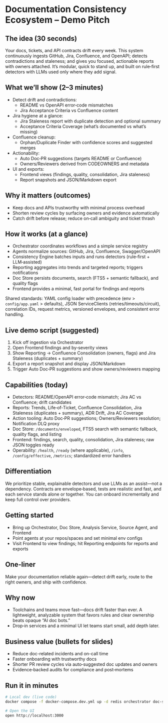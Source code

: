 # Documentation Consistency Ecosystem – Demo Pitch

## The idea (30 seconds)
Your docs, tickets, and API contracts drift every week. This system continuously ingests GitHub, Jira, Confluence, and OpenAPI; detects contradictions and staleness; and gives you focused, actionable reports with owners attached. It’s modular, quick to stand up, and built on rule‑first detectors with LLMs used only where they add signal.

## What we’ll show (2–3 minutes)
- Detect drift and contradictions:
  - README vs OpenAPI error‑code mismatches
  - Jira Acceptance Criteria vs Confluence content
- Jira hygiene at a glance:
  - Jira Staleness report with duplicate detection and optional summary
  - Acceptance Criteria Coverage (what’s documented vs what’s missing)
- Confluence cleanup:
  - Orphan/Duplicate Finder with confidence scores and suggested merges
- Actionability:
  - Auto Doc‑PR suggestions (targets README or Confluence)
  - Owners/Reviewers derived from CODEOWNERS and metadata
- UI and exports:
  - Frontend views (findings, quality, consolidation, Jira staleness)
  - Report snapshots and JSON/Markdown export

## Why it matters (outcomes)
- Keep docs and APIs trustworthy with minimal process overhead
- Shorten review cycles by surfacing owners and evidence automatically
- Catch drift before release; reduce on‑call ambiguity and ticket thrash

## How it works (at a glance)
- Orchestrator coordinates workflows and a simple service registry
- Agents normalize sources: GitHub, Jira, Confluence, Swagger/OpenAPI
- Consistency Engine batches inputs and runs detectors (rule‑first + LLM‑assisted)
- Reporting aggregates into trends and targeted reports; triggers notifications
- Doc Store persists documents, search (FTS5 + semantic fallback), and quality flags
- Frontend provides a minimal, fast portal for findings and reports

Shared standards: YAML config loader with precedence (env > `config/app.yaml` > defaults), JSON ServiceClients (retries/timeouts/circuit), correlation IDs, request metrics, versioned envelopes, and consistent error handling.

## Live demo script (suggested)
1) Kick off ingestion via Orchestrator
2) Open Frontend findings and by‑severity views
3) Show Reporting → Confluence Consolidation (owners, flags) and Jira Staleness (duplicates + summary)
4) Export a report snapshot and display JSON/Markdown
5) Trigger Auto Doc‑PR suggestions and show owners/reviewers mapping

## Capabilities (today)
- Detectors: README/OpenAPI error‑code mismatch; Jira AC vs Confluence; drift candidates
- Reports: Trends, Life‑of‑Ticket, Confluence Consolidation, Jira Staleness (duplicates + summary), ADR Drift, Jira AC Coverage
- Action tooling: Auto Doc‑PR suggestions; Owners/Reviewers resolution; Notification DLQ proxy
- Doc Store: `/documents/enveloped`, FTS5 search with semantic fallback, quality flags, and listing
- Frontend: findings, search, quality, consolidation, Jira staleness; raw JSON toggles ready
- Operability: `/health`, `/ready` (where applicable), `/info`, `/config/effective`, `/metrics`; standardized error handlers

## Differentiation
We prioritize stable, explainable detectors and use LLMs as an assist—not a dependency. Contracts are envelope‑based, tests are realistic and fast, and each service stands alone or together. You can onboard incrementally and keep full control over providers.

## Getting started
- Bring up Orchestrator, Doc Store, Analysis Service, Source Agent, and Frontend
- Point agents at your repos/spaces and set minimal env configs
- Visit Frontend to view findings; hit Reporting endpoints for reports and exports

## One‑liner
Make your documentation reliable again—detect drift early, route to the right owners, and ship with confidence.

## Why now
- Toolchains and teams move fast—docs drift faster than ever. A lightweight, analyzable system that favors rules and clear ownership beats opaque “AI doc bots.”
- Drop‑in services and a minimal UI let teams start small, add depth later.

## Business value (bullets for slides)
- Reduce doc-related incidents and on-call time
- Faster onboarding with trustworthy docs
- Shorter PR review cycles via auto‑suggested doc updates and owners
- Evidence‑backed audits for compliance and post‑mortems

## Run it in minutes
```bash
# Local dev (live code)
docker compose -f docker-compose.dev.yml up -d redis orchestrator doc-store analysis-service source-agent frontend

# Open the UI
open http://localhost:3000
```


